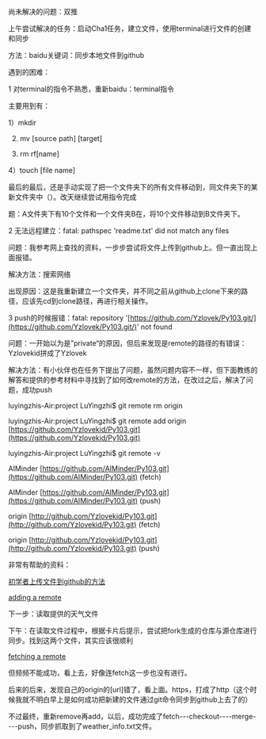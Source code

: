 尚未解决的问题：双推

上午尝试解决的任务：启动Cha1任务，建立文件，使用terminal进行文件的创建和同步

方法：baidu关键词：同步本地文件到github

遇到的困难：

1 对terminal的指令不熟悉，重新baidu：terminal指令

主要用到有：

1）mkdir

2) mv [source path] [target]

3) rm rf[name]

4）touch [file name]

最后的最后，还是手动实现了把一个文件夹下的所有文件移动到，同文件夹下的某新文件夹中（）。改天继续尝试用指令完成

题：A文件夹下有10个文件和一个文件夹B在，将10个文件移动到B文件夹下。

2 无法远程建立：fatal: pathspec 'readme.txt' did not match any files

问题：我参考网上查找的资料，一步步尝试将文件上传到github上。但一直出现上面报错。

解决方法：搜索网络

出现原因：这是我重新建立一个文件夹，并不同之前从github上clone下来的路径，应该先cd到clone路径，再进行相关操作。

3 push的时候报错：fatal: repository '[https://github.com/Yzlovek/Py103.git/](https://github.com/Yzlovek/Py103.git/)' not found

问题：一开始以为是”private“的原因，但后来发现是remote的路径的有错误：Yzlovekid拼成了Yzlovek

解决方法：有小伙伴也在任务下提出了问题，虽然问题内容不一样，但下面教练的解答和提供的参考材料中寻找到了如何改remote的方法，在改过之后，解决了问题，成功push

luyingzhis-Air:project LuYingzhi$ git remote rm origin

luyingzhis-Air:project LuYingzhi$ git remote add origin [https://github.com/Yzlovekid/Py103.git](https://github.com/Yzlovekid/Py103.git)

luyingzhis-Air:project LuYingzhi$ git remote -v

AIMinder [https://github.com/AIMinder/Py103.git](https://github.com/AIMinder/Py103.git) \(fetch\)

AIMinder [https://github.com/AIMinder/Py103.git](https://github.com/AIMinder/Py103.git) \(push\)

origin [http://github.com/Yzlovekid/Py103.git](http://github.com/Yzlovekid/Py103.git) \(fetch\)

origin [http://github.com/Yzlovekid/Py103.git](http://github.com/Yzlovekid/Py103.git) \(push\)

非常有帮助的资料：

[初学者上传文件到github的方法](http://blog.csdn.net/steven6977/article/details/10567719)

[adding a remote](https://help.github.com/articles/adding-a-remote/)

下一步：读取提供的天气文件



下午：在读取文件过程中，根据卡片后提示，尝试把fork生成的仓库与源仓库进行同步。找到这两个文件，其实应该很顺利

[fetching a remote](https://help.github.com/articles/fetching-a-remote/)

但频频不能成功，看上去，好像连fetch这一步也没有进行。

后来的后来，发现自己的origin的\[url\]错了，看上面。https，打成了http（这个时候我就不明白早上是如何成功把新建的文件通过git命令同步到github上去了的）

不过最终，重新remove再add，以后，成功完成了fetch---checkout----merge----push，同步抓取到了weather\_info.txt文件。

